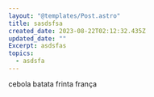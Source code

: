 ```yaml
---
layout: "@templates/Post.astro"
title: sasdsfsa
created_date: 2023-08-22T02:12:32.435Z
updated_date: ""
Excerpt: asdsfas
topics:
  - asdsfa
---
```

cebola batata frinta frança